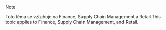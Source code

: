 > [!NOTE]
> <span data-ttu-id="c6f68-101">Toto téma se vztahuje na Finance, Supply Chain Management a Retail.</span><span class="sxs-lookup"><span data-stu-id="c6f68-101">This topic applies to Finance, Supply Chain Management, and Retail.</span></span> 

